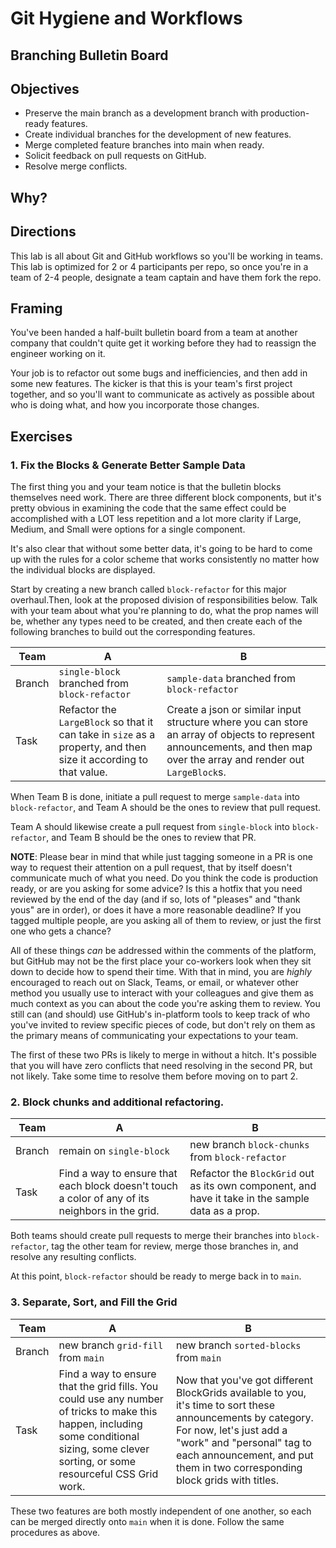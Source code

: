 # Git Hygiene and Workflows

## Branching Bulletin Board

## Objectives

- Preserve the main branch as a development branch with production-ready features.
- Create individual branches for the development of new features.
- Merge completed feature branches into main when ready.
- Solicit feedback on pull requests on GitHub.
- Resolve merge conflicts.

## Why?

## Directions

This lab is all about Git and GitHub workflows so you'll be working in teams. This lab is optimized for 2 or 4 participants per repo, so once you're in a team of 2-4 people, designate a team captain and have them fork the repo.

## Framing

You've been handed a half-built bulletin board from a team at another company that couldn't quite get it working before they had to reassign the engineer working on it.

Your job is to refactor out some bugs and inefficiencies, and then add in some new features. The kicker is that this is your team's first project together, and so you'll want to communicate as actively as possible about who is doing what, and how you incorporate those changes.

## Exercises

### 1. Fix the Blocks & Generate Better Sample Data

The first thing you and your team notice is that the bulletin blocks themselves need work. There are three different block components, but it's pretty obvious in examining the code that the same effect could be accomplished with a LOT less repetition and a lot more clarity if Large, Medium, and Small were options for a single component.

It's also clear that without some better data, it's going to be hard to come up with the rules for a color scheme that works consistently no matter how the individual blocks are displayed.

Start by creating a new branch called `block-refactor` for this major overhaul.Then, look at the proposed division of responsibilities below. Talk with your team about what you're planning to do, what the prop names will be, whether any types need to be created, and then create each of the following branches to build out the corresponding features.

| Team   | A                                                                                                                | B                                                                                                                                                                      |
| ------ | ---------------------------------------------------------------------------------------------------------------- | ---------------------------------------------------------------------------------------------------------------------------------------------------------------------- |
| Branch | `single-block` branched from `block-refactor`                                                                    | `sample-data` branched from `block-refactor`                                                                                                                           |
| Task   | Refactor the `LargeBlock` so that it can take in `size` as a property, and then size it according to that value. | Create a json or similar input structure where you can store an array of objects to represent announcements, and then map over the array and render out `LargeBlock`s. |

When Team B is done, initiate a pull request to merge `sample-data` into `block-refactor`, and Team A should be the ones to review that pull request.

Team A should likewise create a pull request from `single-block` into `block-refactor`, and Team B should be the ones to review that PR.

**NOTE**: Please bear in mind that while just tagging someone in a PR is one way to request their attention on a pull request, that by itself doesn't communicate much of what you need. Do you think the code is production ready, or are you asking for some advice? Is this a hotfix that you need reviewed by the end of the day (and if so, lots of "pleases" and "thank yous" are in order), or does it have a more reasonable deadline? If you tagged multiple people, are you asking all of them to review, or just the first one who gets a chance?

All of these things _can_ be addressed within the comments of the platform, but GitHub may not be the first place your co-workers look when they sit down to decide how to spend their time. With that in mind, you are _highly_ encouraged to reach out on Slack, Teams, or email, or whatever other method you usually use to interact with your colleagues and give them as much context as you can about the code you're asking them to review. You still can (and should) use GitHub's in-platform tools to keep track of who you've invited to review specific pieces of code, but don't rely on them as the primary means of communicating your expectations to your team.

The first of these two PRs is likely to merge in without a hitch. It's possible that you will have zero conflicts that need resolving in the second PR, but not likely. Take some time to resolve them before moving on to part 2.

### 2. Block chunks and additional refactoring.

| Team   | A                                                                                               | B                                                                                                 |
| ------ | ----------------------------------------------------------------------------------------------- | ------------------------------------------------------------------------------------------------- |
| Branch | remain on `single-block`                                                                        | new branch `block-chunks` from `block-refactor`                                                   |
| Task   | Find a way to ensure that each block doesn't touch a color of any of its neighbors in the grid. | Refactor the `BlockGrid` out as its own component, and have it take in the sample data as a prop. |

Both teams should create pull requests to merge their branches into `block-refactor`, tag the other team for review, merge those branches in, and resolve any resulting conflicts.

At this point, `block-refactor` should be ready to merge back in to `main`.

### 3. Separate, Sort, and Fill the Grid

| Team   | A                                                                                                                                                                                            | B                                                                                                                                                                                                                                                  |
| ------ | -------------------------------------------------------------------------------------------------------------------------------------------------------------------------------------------- | -------------------------------------------------------------------------------------------------------------------------------------------------------------------------------------------------------------------------------------------------- |
| Branch | new branch `grid-fill` from `main`                                                                                                                                                           | new branch `sorted-blocks` from `main`                                                                                                                                                                                                             |
| Task   | Find a way to ensure that the grid fills. You could use any number of tricks to make this happen, including some conditional sizing, some clever sorting, or some resourceful CSS Grid work. | Now that you've got different BlockGrids available to you, it's time to sort these announcements by category. For now, let's just add a "work" and "personal" tag to each announcement, and put them in two corresponding block grids with titles. |

These two features are both mostly independent of one another, so each can be merged directly onto `main` when it is done. Follow the same procedures as above.
